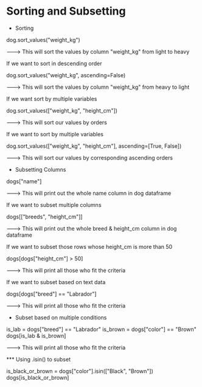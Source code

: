 # Sorting and Subsetting

- Sorting

dog.sort_values("weight_kg")

---> This will sort the values by column "weight_kg" from light to heavy

If we want to sort in descending order

dog.sort_values("weight_kg", ascending=False)

---> This will sort the values by column "weight_kg" from heavy to light

If we want sort by multiple variables

dog.sort_values(["weight_kg", "height_cm"])

---> This will sort our values by orders

If we want to sort by multiple variables

dog.sort_values(["weight_kg", "height_cm"], ascending=[True, False])

---> This will sort our values by corresponding ascending orders

- Subsetting Columns

dogs["name"]

---> This will print out the whole name column in dog dataframe

If we want to subset multiple columns

dogs[["breeds", "height_cm"]]

---> This will print out the whole breed & height_cm column in dog dataframe

If we want to subset those rows whose height_cm is more than 50

dogs[dogs["height_cm"] > 50]

---> This will print all those who fit the criteria

If we want to subset based on text data

dogs[dogs["breed"] == "Labrador"]

---> This will print all those who fit the criteria

- Subset based on multiple conditions

is_lab = dogs["breed"] == "Labrador"
is_brown = dogs["color"] == "Brown"
dogs[is_lab & is_brown]

---> This will print all those who fit the criteria


*** Using .isin() to subset

is_black_or_brown = dogs["color"].isin(["Black", "Brown"])
dogs[is_black_or_brown]
